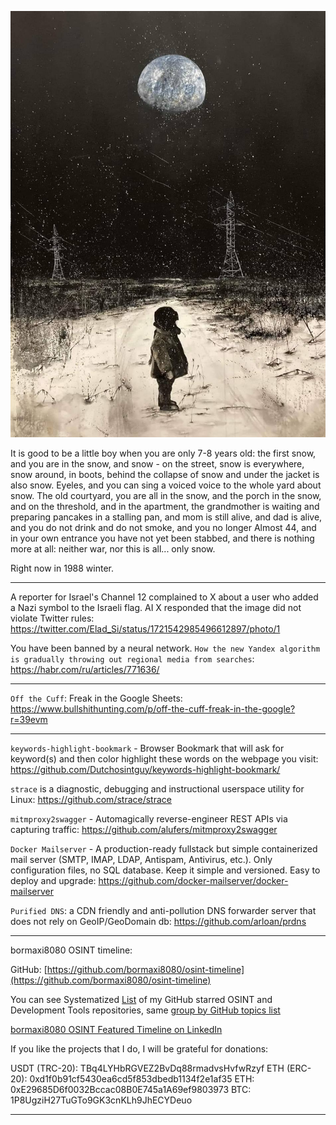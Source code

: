 ![alt text](img/33.jpg)

It is good to be a little boy when you are only 7-8 years old: the first snow, and you are in the snow, and snow - on the street, snow is everywhere, snow around, in boots, behind the collapse of snow and under the jacket is also snow. Eyeles, and you can sing a voiced voice to the whole yard about snow. The old courtyard, you are all in the snow, and the porch in the snow, and on the threshold, and in the apartment, the grandmother is waiting and preparing pancakes in a stalling pan, and mom is still alive, and dad is alive, and you do not drink and do not smoke, and you no longer Almost 44, and in your own entrance you have not yet been stabbed, and there is nothing more at all: neither war, nor this is all... only snow. 

Right now in 1988 winter.

----

A reporter for Israel's Channel 12 complained to X about a user who added a Nazi symbol to the Israeli flag. AI X responded that the image did not violate Twitter rules: https://twitter.com/Elad_Si/status/1721542985496612897/photo/1

You have been banned by a neural network. ```How the new Yandex algorithm is gradually throwing out regional media from searches```: https://habr.com/ru/articles/771636/

----

```Off the Cuff```: Freak in the Google Sheets: https://www.bullshithunting.com/p/off-the-cuff-freak-in-the-google?r=39evm

----

```keywords-highlight-bookmark``` - Browser Bookmark that will ask for keyword(s) and then color highlight these words on the webpage you visit: https://github.com/Dutchosintguy/keywords-highlight-bookmark/

```strace``` is a diagnostic, debugging and instructional userspace utility for Linux: https://github.com/strace/strace

```mitmproxy2swagger``` - Automagically reverse-engineer REST APIs via capturing traffic: https://github.com/alufers/mitmproxy2swagger

```Docker Mailserver``` - A production-ready fullstack but simple containerized mail server (SMTP, IMAP, LDAP, Antispam, Antivirus, etc.). Only configuration files, no SQL database. Keep it simple and versioned. Easy to deploy and upgrade: https://github.com/docker-mailserver/docker-mailserver

```Purified DNS```: a CDN friendly and anti-pollution DNS forwarder server that does not rely on GeoIP/GeoDomain db: https://github.com/arloan/prdns

----

bormaxi8080 OSINT timeline:

GitHub: [https://github.com/bormaxi8080/osint-timeline](https://github.com/bormaxi8080/osint-timeline)

You can see Systematized [List](https://github.com/bormaxi8080/github-starred-repos-builder/blob/main/starred_repos.md) of my GitHub starred OSINT and Development Tools repositories, same [group by GitHub topics list](https://github.com/bormaxi8080/starred)

[bormaxi8080 OSINT Featured Timeline on LinkedIn](https://www.linkedin.com/in/osintech/details/featured/)

If you like the projects that I do, I will be grateful for donations:

USDT (TRC-20): TBq4LYHbRGVEZ2BvDq88rmadvsHvfwRzyf
ETH (ERC-20): 0xd1f0b91cf5430ea6cd5f853dbedb1134f2e1af35
ETH: 0xE29685D6f0032Bccac08B0E745a1A69ef9803973
BTC: 1P8UgziH27TuGTo9GK3cnKLh9JhECYDeuo

----
